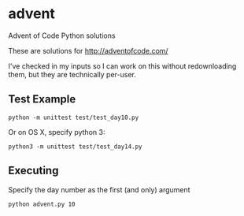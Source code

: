 # advent
Advent of Code Python solutions

These are solutions for http://adventofcode.com/

I've checked in my inputs so I can work on this without redownloading them, but they are technically per-user.

## Test Example
```
python -m unittest test/test_day10.py
```

Or on OS X, specify python 3:
```
python3 -m unittest test/test_day14.py
```

## Executing
Specify the day number as the first (and only) argument
```
python advent.py 10
```
